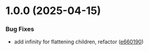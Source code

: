 # 1.0.0 (2025-04-15)


### Bug Fixes

* add infinity for flattening children, refactor ([e660190](https://github.com/omilli/hellajs/commit/e660190f628c4a0c5940fa1134affb47248d2d13))
